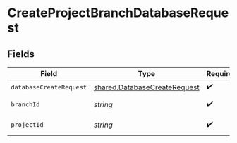 # CreateProjectBranchDatabaseRequest


## Fields

| Field                                                                        | Type                                                                         | Required                                                                     | Description                                                                  |
| ---------------------------------------------------------------------------- | ---------------------------------------------------------------------------- | ---------------------------------------------------------------------------- | ---------------------------------------------------------------------------- |
| `databaseCreateRequest`                                                      | [shared.DatabaseCreateRequest](../../models/shared/databasecreaterequest.md) | :heavy_check_mark:                                                           | N/A                                                                          |
| `branchId`                                                                   | *string*                                                                     | :heavy_check_mark:                                                           | The branch ID                                                                |
| `projectId`                                                                  | *string*                                                                     | :heavy_check_mark:                                                           | The Neon project ID                                                          |